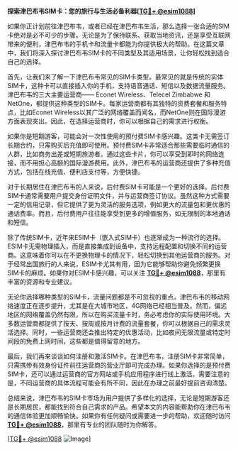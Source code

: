 **探索津巴布韦SIM卡：您的旅行与生活必备利器[[TG💪+ @esim1088](https://t.me/s/esim1088)]**

如果你正计划前往津巴布韦，或者已经在津巴布韦生活，那么选择一张合适的SIM卡绝对是必不可少的步骤。无论是为了保持联系、获取当地资讯，还是享受互联网带来的便利，津巴布韦的手机卡和流量卡都能为你提供极大的帮助。在这篇文章中，我们将深入探讨津巴布韦SIM卡的不同类型及其适用场景，让你轻松找到适合自己的选择。

首先，让我们来了解一下津巴布韦常见的SIM卡类型。最常见的就是传统的实体SIM卡，这种卡可以直接插入你的手机，支持语音通话、短信以及数据流量服务。津巴布韦的三大主要运营商—— Econet Wireless、Telecel Zimbabwe 和 NetOne，都提供这种类型的SIM卡。每家运营商都有其独特的资费套餐和服务特点，比如Econet Wireless以其广泛的网络覆盖而闻名，而NetOne则在国际漫游方面表现突出。因此，在选择运营商时，你可以根据自己的需求进行权衡。

如果你是短期游客，可能会对一次性使用的预付费SIM卡感兴趣。这类卡无需签订长期合约，只需购买后充值即可使用。预付费SIM卡非常适合那些需要临时通信的人群，比如商务出差或短期旅游者。通过这些卡片，你可以享受到即时的网络连接，而不用担心高额的国际漫游费用。此外，津巴布韦的运营商还提供了多种充值方式，包括在线充值、便利店支付等，方便快捷。

对于长期居住在津巴布韦的人来说，后付费SIM卡可能是一个更好的选择。后付费SIM卡通常需要用户提交身份证明文件，并与运营商签订协议。虽然这种方式需要一定的信用记录，但它提供了更为灵活的服务选项，例如更大的流量包和更优惠的通话费率。而且，后付费用户往往能享受到更多的增值服务，如无限制的本地通话和短信。

除了传统SIM卡，近年来ESIM卡（嵌入式SIM卡）也逐渐成为一种流行的选择。ESIM卡无需物理插入，而是直接集成到设备中，支持远程配置和切换不同的运营商。这意味着你可以在不更换物理卡的情况下，轻松切换到其他运营商的服务。对于经常出国旅行的人来说，ESIM卡尤其有用，因为它能够帮助你避免频繁更换SIM卡的麻烦。如果你对ESIM卡感兴趣，可以关注 **[TG💪+ @esim1088](https://t.me/s/esim1088)**，那里有丰富的资源和专业建议。

无论你选择哪种类型的SIM卡，流量问题都是不可忽视的重点。津巴布韦的移动网络速度正在逐步提升，尤其是在大城市地区，4G网络已经相当普及。然而，偏远地区的网络覆盖仍然有限，所以在购买流量卡时，务必考虑你的实际使用环境。大多数运营商都提供了按天、按周或按月计费的流量套餐，你可以根据自己的需求灵活选择。同时，一些运营商还会推出特定的优惠活动，比如夜间无限流量或特定时间段的免费上网时间，这些都是值得留意的地方。

最后，我们再来谈谈如何注册和激活SIM卡。在津巴布韦，注册SIM卡非常简单，只需携带有效身份证件前往运营商的营业厅即可完成办理。如果你选择的是预付费SIM卡，还可以通过运营商的官方网站或手机应用程序进行线上激活。需要注意的是，不同运营商的具体流程可能会有所不同，因此在办理之前最好提前咨询清楚。

总结来说，津巴布韦的SIM卡市场为用户提供了多样化的选择，无论是短期游客还是长期居民，都能找到符合自己需求的产品。希望本文的内容能帮助你在津巴布韦的通信体验更加顺畅愉快。如果你有任何疑问或需要进一步的帮助，欢迎随时访问 **[TG💪+ @esim1088](https://t.me/s/esim1088)**，那里有专业的团队随时为你解答。

[[TG💪+ @esim1088](https://t.me/s/esim1088) ![Image](https://i.postimg.cc/4NQfJmqS/Snipaste-2025-05-13-00-14-12.png)]